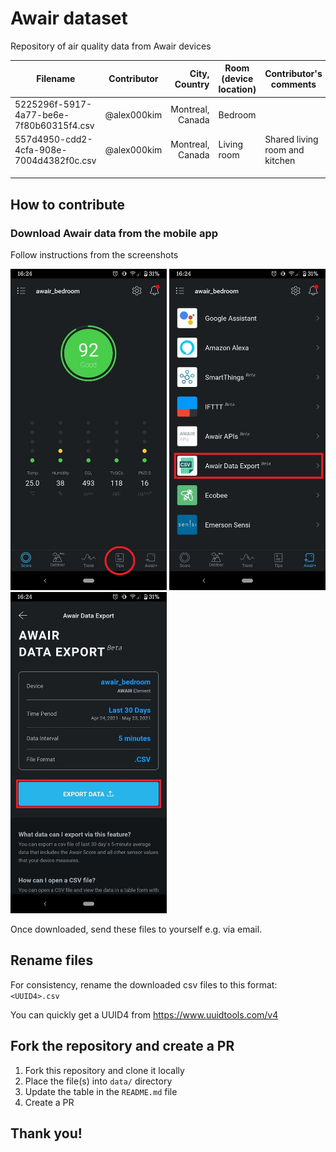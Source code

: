 # Awair dataset
Repository of air quality data from Awair devices

| Filename                                 | Contributor |    City, Country | Room (device location) | Contributor's comments         |
| ---------------------------------------- | :---------: | ---------------: | ---------------------- | ------------------------------ |
| 5225296f-5917-4a77-be6e-7f80b60315f4.csv | @alex000kim | Montreal, Canada | Bedroom                |                                |
| 557d4950-cdd2-4cfa-908e-7004d4382f0c.csv | @alex000kim | Montreal, Canada | Living room            | Shared living room and kitchen |
|                                          |             |                  |                        |                                |
|                                          |             |                  |                        |                                |
|                                          |             |                  |                        |                                |



## How to contribute

### Download Awair data from the mobile app

Follow instructions from the screenshots

<img src="screenshots/1.jpg?raw=true" width="250"/>

<img src="screenshots/2.jpg?raw=true" width="250"/>

<img src="screenshots/3.jpg?raw=true" width="250"/>

Once downloaded, send these files to yourself e.g. via email.



## Rename files 

For consistency, rename the downloaded csv files to this format: `<UUID4>.csv`

You can quickly get a UUID4 from https://www.uuidtools.com/v4

## Fork the repository and create a PR

1. Fork this repository and clone it locally
2. Place the file(s) into `data/` directory
3. Update the table in the `README.md` file
4. Create a PR 



## Thank you! 



